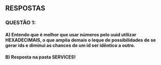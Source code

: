 ## RESPOSTAS

### QUESTÃO 1:
#### A) Entendo que é melhor que usar números pelo uuid utilizar HEXADECIMAIS, o que amplia demais o leque de possibilidades de se gerar ids e diminui as chances de um id ser idêntico a outro.
#### B) Resposta na pasta SERVICES!

